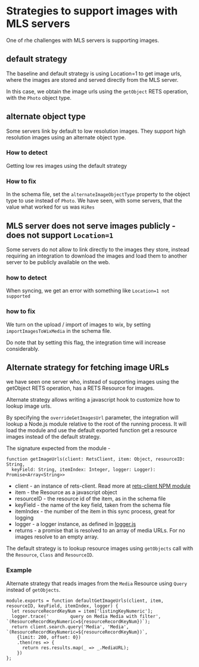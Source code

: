 # Strategies to support images with MLS servers

One of rhe challenges with MLS servers is supporting images.

## default strategy

The baseline and default strategy is using Location=1 to get image urls, where the images are stored and served directly from the MLS server.

In this case, we obtain the image urls using the `getObject` RETS operation, with the `Photo` object type.


## alternate object type

Some servers link by default to low resolution images. They support high resolution images using an alternate object type.

### How to detect

Getting low res images using the default strategy

### How to fix

In the schema file, set the `alternateImageObjectType` property to the object type to use instead of `Photo`.
We have seen, with some servers, that the value what worked for us was `HiRes`


## MLS server does not serve images publicly - does not support `Location=1`

Some servers do not allow to link directly to the images they store, instead requiring an integration to download the images
and load them to another server to be publicly available on the web.

### how to detect

When syncing, we get an error with something like `Location=1 not supported`

### how to fix

We turn on the upload / import of images to wix, by setting `importImagesToWixMedia` in the schema file.

Do note that by setting this flag, the integration time will increase considerably.


## Alternate strategy for fetching image URLs

we have seen one server who, instead of supporting images using the getObject RETS operation, has a RETS Resource for images.

Alternate strategy allows writing a javascript hook to customize how to lookup image urls.

By specifying the `overrideGetImagesUrl` parameter, the integration will lookup a Node.js module relative to the root of the running process.
It will load the module and use the default exported function get a resource images instead of the default strategy.

The signature expected from the module -

```
function getImageUrls(client: RetsClient, item: Object, resourceID: String,
  keyField: String, itemIndex: Integer, logger: Logger): Promise<Array<String>>
```

* client - an instance of rets-client. Read more at [rets-client NPM module](https://www.npmjs.com/package/rets-client)
* item - the Resource as a javascript object
* resourceID - the resource id of the item, as in the schema file
* keyField - the name of the key field, taken from the schema file
* itemIndex - the number of the item in this sync process, great for logging
* logger - a logger instance, as defined in [logger.js](https://github.com/wix/wix-code-mls/blob/master/lib/logger.js)
* returns - a promise that is resolved to an array of media URLs. For no images resolve to an empty array.

The default strategy is to lookup resource images using `getObjects` call with the `Resource`, `Class` and `ResourceID`.

### Example

Alternate strategy that reads images from the `Media` Resource using `Query` instead of `getObjects`.

```
module.exports = function defaultGetImageUrls(client, item, resourceID, keyField, itemIndex, logger) {
  let resourceRecordKeyNum = item['listingKeyNumeric'];
  logger.trace('        query on Media Media with filter', `(ResourceRecordKeyNumeric=${resourceRecordKeyNum})`);
  return client.search.query('Media', 'Media', `(ResourceRecordKeyNumeric=${resourceRecordKeyNum})`,
    {limit: 200, offset: 0})
    .then(res => {
      return res.results.map(_ => _.MediaURL);
    })
};
```
